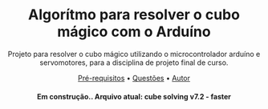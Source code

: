 <h1 align="center">Algorítmo para resolver o cubo mágico com o Arduíno</h1>
<p align="center">Projeto para resolver o cubo mágico utilizando o microcontrolador arduíno e servomotores, para a disciplina de projeto final de curso. </p>
<p align="center">
 <a href="#Pré requisitos">Pré-requisitos</a> •
 <a href="#Questões do desafio">Questões</a> • 
 <a href="#autor">Autor</a>
</p>
<h4 align="center"> 
	Em construção..
	Arquivo atual: cube solving v7.2 - faster
</h4>
